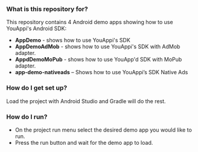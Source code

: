 ### What is this repository for? ###

This repository contains 4 Android demo apps showing how to use YouAppi's Android SDK:

* **AppDemo** - shows how to use YouAppi's SDK
* **AppDemoAdMob** - shows how to use YouAppi's SDK with AdMob adapter.
* **AppdDemoMoPub** - shows how to use YouApp'd SDK with MoPub adapter.
* **app-demo-nativeads** – Shows how to use YouAppi’s SDK Native Ads

### How do I get set up? ###

Load the project with Android Studio and Gradle will do the rest.

### How do I run? ###

* On the project run menu select the desired demo app you would like to run.
* Press the run button and wait for the demo app to load.
